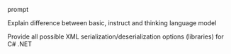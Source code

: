 
prompt

Explain difference between basic, instruct and thinking language model

Provide all possible XML serialization/deserialization options (libraries) for C# .NET